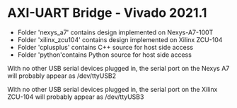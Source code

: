 # AXI-UART Bridge - Vivado 2021.1

 - Folder 'nexys_a7' contains design implemented on Nexys-A7-100T
 - Folder 'xilinx_zcu104' contains design implemented on Xilinx ZCU-104
 - Folder 'cplusplus' contains C++ source for host side access
 - Folder 'python'contains Python source for host side access
 
 With no other USB serial devices plugged in, the serial port on the Nexys A7 will probably appear as /dev/ttyUSB2
 
 With no other USB serial devices plugged in, the serial port on the Xilinx ZCU-104 will probably appear as /dev/ttyUSB3
